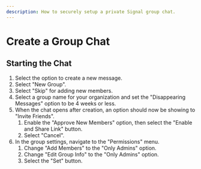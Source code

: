 ```yaml
---
description: How to securely setup a private Signal group chat.
---
```


# Create a Group Chat

## Starting the Chat

1. Select the option to create a new message.
2. Select "New Group".
3. Select "Skip" for adding new members.
4. Select a group name for your organization and set the "Disappearing Messages" option to be 4 weeks or less.
5. When the chat opens after creation, an option should now be showing to "Invite Friends".
   1. Enable the "Approve New Members" option, then select the "Enable and Share Link" button.
   2. Select "Cancel".
6. In the group settings, navigate to the "Permissions" menu.
   1. Change "Add Members" to the "Only Admins" option.
   2. Change "Edit Group Info" to the "Only Admins" option.
   3. Select the "Set" button.
